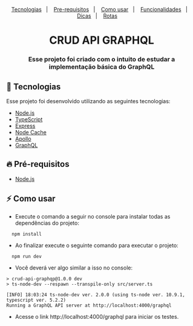 <p align="center">
  <a href="#tecnologia">Tecnologias</a>&nbsp;&nbsp;&nbsp;|&nbsp;&nbsp;&nbsp;
  <a href="#pre-requisitos">Pre-requisitos</a>&nbsp;&nbsp;&nbsp;|&nbsp;&nbsp;&nbsp;
  <a href="#como-usar">Como usar</a>&nbsp;&nbsp;&nbsp;|&nbsp;&nbsp;&nbsp;
  <a href="#funcionalidades">Funcionalidades</a>&nbsp;&nbsp;&nbsp;|&nbsp;&nbsp;&nbsp;
  <a href="#dicas">Dicas</a>&nbsp;&nbsp;&nbsp;|&nbsp;&nbsp;&nbsp;
  <a href="#rotas">Rotas</a>&nbsp;&nbsp;&nbsp;&nbsp;&nbsp;&nbsp;
</p>

<h1 align="center">CRUD API GRAPHQL</h1>
<h3 align="center">Esse projeto foi criado com o intuito de estudar a implementação básica do GraphQL</h3>

<a id="tecnologia"></a>

## 🚀 Tecnologias

Esse projeto foi desenvolvido utilizando as seguintes tecnologias:

- [Node.js](https://nodejs.org/en/)
- [TypeScript](https://www.typescriptlang.org/)
- [Express](https://expressjs.com/pt-br/)
- [Node Cache](https://www.npmjs.com/package/node-cache)
- [Apollo](https://www.apollographql.com/docs/)
- [GraphQL](https://graphql.org/)

<a id="pre-requisitos"></a>

## 🔥 **Pré-requisitos**

- [Node.js](https://nodejs.org/en/)

<a id="como-usar"></a>

## ⚡ Como usar

- Execute o comando a seguir no console para instalar todas as dependências do projeto:

```
  npm install
```

- Ao finalizar execute o seguinte comando para executar o projeto:

```
  npm run dev
```

- Você deverá ver algo similar a isso no console:

```
> crud-api-graphqp@1.0.0 dev
> ts-node-dev --respawn --transpile-only src/server.ts

[INFO] 18:03:24 ts-node-dev ver. 2.0.0 (using ts-node ver. 10.9.1, typescript ver. 5.2.2)
Running a GraphQL API server at http://localhost:4000/graphql
```

- Acesse o link http://localhost:4000/graphql para iniciar os testes.

